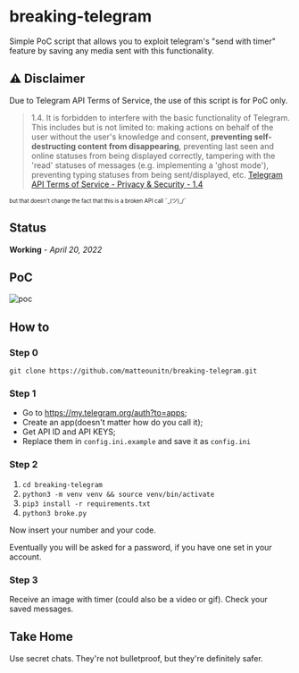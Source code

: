 # breaking-telegram
Simple PoC script that allows you to exploit telegram's "send with timer" feature by saving any media sent with this functionality.

## ⚠️ Disclaimer
Due to Telegram API Terms of Service, the use of this script is for PoC only.
> 1.4. It is forbidden to interfere with the basic functionality of Telegram. This includes but is not limited to: making actions on behalf of the user without the user's knowledge and consent, **preventing self-destructing content from disappearing**, preventing last seen and online statuses from being displayed correctly, tampering with the 'read' statuses of messages (e.g. implementing a 'ghost mode'), preventing typing statuses from being sent/displayed, etc.
[Telegram API Terms of Service -  Privacy & Security - 1.4](https://core.telegram.org/api/terms#1-privacy--security)

<sub><sup>but that doesn't change the fact that this is a broken API call ¯\_(ツ)_/¯ </sup></sub>

## Status

**Working** - _April 20, 2022_

## PoC

<img src="poc.gif" alt="poc" style="max-width:300px" />


## How to
### Step 0 

`git clone https://github.com/matteounitn/breaking-telegram.git`

### Step 1

- Go to https://my.telegram.org/auth?to=apps;
- Create an app(doesn't matter how do you call it);
- Get API ID and API KEYS;
- Replace them in `config.ini.example` and save it as `config.ini`

### Step 2

1. `cd breaking-telegram`
2. `python3 -m venv venv && source venv/bin/activate`
3. `pip3 install -r requirements.txt`
4. `python3 broke.py`

Now insert your number and your code. 

Eventually you will be asked for a password, if you have one set in your account.

### Step 3

Receive an image with timer (could also be a video or gif).
Check your saved messages.


## Take Home

Use secret chats. 
They're not bulletproof, but they're definitely safer.
